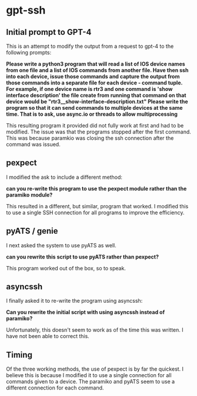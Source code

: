 # gpt-ssh

## Initial prompt to GPT-4
This is an attempt to modify the output from a request to gpt-4 to the following prompts:

__Please write a python3 program that will read a list of IOS device names from one file and a list of IOS commands from another file.  Have then ssh into each device, issue those commands and capture the output from those commands into a separate file for each device - command tuple.  For example, if one device name is rtr3 and one command is 'show interface description' the file create from running that command on that device would be "rtr3__show-interface-description.txt"    Please write the program so that it can send commands to multiple devices at the same time.  That is to ask, use async.io or threads to allow multiprocessing__

This resulting program it provided did not fully work at first and had to be modified.  The issue was that the programs stopped after the first command.  This was because paramkio was closing the ssh connection after the command was issued.

## pexpect
I modified the ask to include a different method:

__can you re-write this program to use the pexpect module rather than the paramiko module?__

This resulted in a different, but similar, program that worked.   I modified this to use a single SSH connection for all programs to improve the efficiency.

## pyATS / genie
I next asked the system to use pyATS as well.

__can you rewrite this script to use pyATS rather than pexpect?__

This program worked out of the box, so to speak.

## asyncssh
I finally asked it to re-write the program using asyncssh:

__Can you rewrite the initial script with using asyncssh instead of paramiko?__

Unfortunately, this doesn't seem to work as of the time this was written.  I have not been able to correct this.


## Timing
Of the three working methods, the use of pexpect is by far the quickest.  I believe this is because I modified it to use a single connection for all commands given to a device.  The paramiko and pyATS seem to use a different connection for each command.

